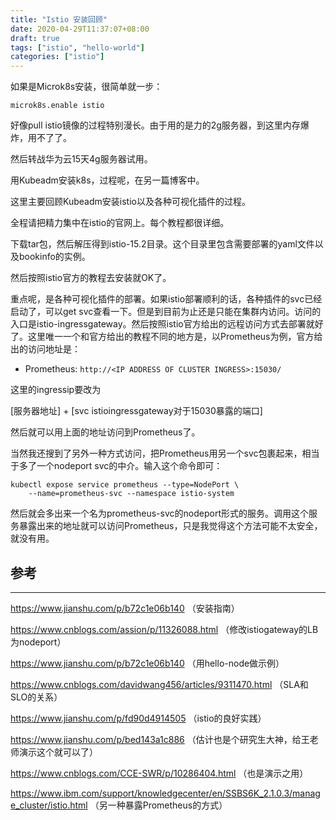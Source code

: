 ```yaml
---
title: "Istio 安装回顾"
date: 2020-04-29T11:37:07+08:00
draft: true
tags: ["istio", "hello-world"]
categories: ["istio"]
---
```


如果是Microk8s安装，很简单就一步：

```
microk8s.enable istio
```

好像pull istio镜像的过程特别漫长。由于用的是力的2g服务器，到这里内存爆炸，用不了了。

然后转战华为云15天4g服务器试用。

用Kubeadm安装k8s，过程呢，在另一篇博客中。

这里主要回顾Kubeadm安装istio以及各种可视化插件的过程。

全程请把精力集中在istio的官网上。每个教程都很详细。

下载tar包，然后解压得到istio-15.2目录。这个目录里包含需要部署的yaml文件以及bookinfo的实例。

然后按照istio官方的教程去安装就OK了。

重点呢，是各种可视化插件的部署。如果istio部署顺利的话，各种插件的svc已经启动了，可以get svc查看一下。但是到目前为止还是只能在集群内访问。访问的入口是istio-ingressgateway。然后按照istio官方给出的远程访问方式去部署就好了。这里唯一一个和官方给出的教程不同的地方是，以Prometheus为例，官方给出的访问地址是：

- Prometheus: `http://<IP ADDRESS OF CLUSTER INGRESS>:15030/`

这里的ingressip要改为

[服务器地址] + [svc istioingressgateway对于15030暴露的端口]

然后就可以用上面的地址访问到Prometheus了。

当然我还搜到了另外一种方式访问，把Prometheus用另一个svc包裹起来，相当于多了一个nodeport svc的中介。输入这个命令即可：

```shell
kubectl expose service prometheus --type=NodePort \
    --name=prometheus-svc --namespace istio-system
```

然后就会多出来一个名为prometheus-svc的nodeport形式的服务。调用这个服务暴露出来的地址就可以访问Prometheus，只是我觉得这个方法可能不太安全，就没有用。



## 参考

---

https://www.jianshu.com/p/b72c1e06b140 （安装指南）

https://www.cnblogs.com/assion/p/11326088.html （修改istiogateway的LB为nodeport）

https://www.jianshu.com/p/b72c1e06b140 （用hello-node做示例）

https://www.cnblogs.com/davidwang456/articles/9311470.html （SLA和SLO的关系）

https://www.jianshu.com/p/fd90d4914505 （istio的良好实践）

https://www.jianshu.com/p/bed143a1c886 （估计也是个研究生大神，给王老师演示这个就可以了）

https://www.cnblogs.com/CCE-SWR/p/10286404.html （也是演示之用）

https://www.ibm.com/support/knowledgecenter/en/SSBS6K_2.1.0.3/manage_cluster/istio.html （另一种暴露Prometheus的方式）